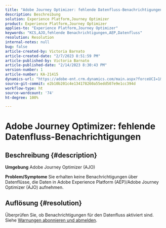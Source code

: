 ```yaml
---
title: "Adobe Journey Optimizer: fehlende Datenfluss-Benachrichtigungen"
description: Beschreibung
solution: Experience Platform,Journey Optimizer
product: Experience Platform,Journey Optimizer
applies-to: "Experience Platform,Journey Optimizer"
keywords: "KCS,AJO,fehlende Benachrichtigungen,AEP,Datenfluss"
resolution: Resolution
internal-notes: null
bug: false
article-created-by: Victoria Barnato
article-created-date: "2/7/2023 8:51:59 PM"
article-published-by: Victoria Barnato
article-published-date: "2/14/2023 8:30:43 PM"
version-number: 1
article-number: KA-21415
dynamics-url: "https://adobe-ent.crm.dynamics.com/main.aspx?forceUCI=1&pagetype=entityrecord&etn=knowledgearticle&id=3475a73e-29a7-ed11-aad1-6045bd0065f9"
source-git-commit: e2b10b201c4e134178260a55edd507e9e1cc394d
workflow-type: ht
source-wordcount: '74'
ht-degree: 100%

---
```


# Adobe Journey Optimizer: fehlende Datenfluss-Benachrichtigungen

## Beschreibung {#description}

<b>Umgebung</b>
Adobe Journey Optimizer (AJO)


<b>Problem/Symptome</b>
Sie erhalten keine Benachrichtigungen über Datenflüsse, die Daten in Adobe Experience Platform (AEP)/Adobe Journey Optimizer (AJO) aufnehmen.


## Auflösung {#resolution}


Überprüfen Sie, ob Benachrichtigungen für den Datenfluss aktiviert sind. Siehe [Warnungen abonnieren und abmelden](https://experienceleague.adobe.com/docs/experience-platform/sources/ui-tutorials/alerts.html?lang=de#subscribe-and-unsubscribe-to-alerts).


